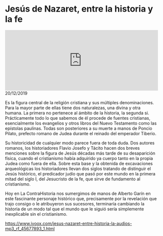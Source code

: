 # Jesús de Nazaret, entre la historia y la fe
<iframe id='audio_88903085' frameborder='0' allowfullscreen='' scrolling='no' height='200' style='width:100%;' src='https://www.ivoox.com/player_ej_45677893_6_1.html' loading='lazy'></iframe>20/12/2019

Es la figura central de la religión cristiana y sus múltiples denominaciones. Para la mayor parte de ellas tiene dos naturalezas, una divina y otra humana. La primera no pertenece al ámbito de la historia, la segunda si. Prácticamente todo lo que sabemos de él procede de fuentes cristianas, esencialmente los evangelios y otros libros del Nuevo Testamento como las epístolas paulinas. Todas son posteriores a su muerte a manos de Poncio Pilato, prefecto romano de Judea durante el reinado del emperador Tiberio. 

 Su historicidad de cualquier modo parece fuera de toda duda. Dos autores romanos, los historiadores Flavio Josefo y Tácito hacen dos breves menciones sobre la figura de Jesús décadas más tarde de su desaparición física, cuando el cristianismo había adquirido ya cuerpo tanto en la propia Judea como fuera de ella. Sobre esta base y la obtenida de excavaciones arqueológicas los historiadores llevan dos siglos tratando de distinguir el Jesús histórico, el predicador judío que pasó por este mundo en la primera mitad del siglo I, del Jesucristo de la fe, que sirve de fundamento al cristianismo.  

 Hoy en La ContraHistoria nos sumergimos de manos de Alberto Garín en este fascinante personaje histórico que, precisamente por la revelación que trajo consigo o le atribuyeron sus sucesores, terminaría cambiando la historia de un modo tal que el mundo que le siguió sería simplemente inexplicable sin el cristianismo.   

 

https://www.ivoox.com/jesus-nazaret-entre-historia-la-audios-mp3_rf_45677893_1.html
